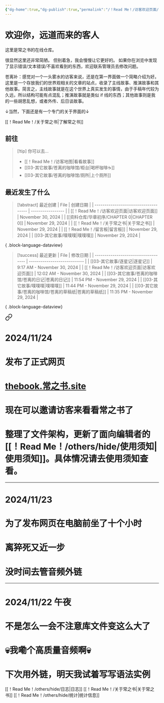 ```yaml
---
{"dg-home":true,"dg-publish":true,"permalink":"/！Read Me！/访客欢迎页面/","tags":["gardenEntry"],"dgPassFrontmatter":true,"noteIcon":"\\！Read Me！\\others\\data\\svg","created":"2024-11-30T00:02:21.000+08:00","updated":"2024-11-30T00:02:21.000+08:00"}
---
```


# 欢迎你，远道而来的客人

这里是常之书的在线仓库。

很显然这里还非常简陋。
但别着急，我会慢慢让它更好的。
如果你在浏览中发现了显示错误/文本错误/不喜欢看到的东西，欢迎联系管理员去修改问题。

苍离补：感觉对一个一头雾水的访客来说，还是在第一界面做一个简略介绍为好。这里是一个存放我们的世界观相关的文章的站点，收录了主线故事、推演故事和其他故事。简言之，主线故事就是在这个世界上真实发生的事情，由于手稿年代较为久远，所以结构可能有点混乱；推演故事就是类似 if 线的东西；其他故事则是我的一些胡思乱想，或者外传、后日谈故事。

↓当然，下面还是有一个专门的关于界面的↓

[[！Read Me！/关于常之书\|了解常之书]]

## 前往

> [!tip] 你可以去...
> - [[！Read Me！/访客地图\|看看故事]]
> - [[03-其它故事/苍离的咖啡馆/柜台\|喝杯咖啡☕]]
> - [[03-其它故事/苍离的咖啡馆/厕所\|上个厕所]]

## 最近发生了什么

>[!abstract] 最近创建
> | File                                  | 创建日期              |
> | ------------------------------------- | ----------------- |
> | [[！Read Me！/访客欢迎页面\|访客欢迎页面]]       | November 30, 2024 |
> | [[资料仓库/华章初序/CHAPTER 0\|CHAPTER 0]] | November 29, 2024 |
> | [[！Read Me！/关于常之书\|关于常之书]]         | November 29, 2024 |
> | [[！Read Me！/留言板\|留言板]]             | November 29, 2024 |
> | [[03-其它故事/噗噗噗\|噗噗噗]]               | November 29, 2024 |
> 
{ .block-language-dataview}

>[!success] 最近更新
> | File                                 | 修改日期                         |
> | ------------------------------------ | ---------------------------- |
> | [[03-其它故事/逐星记\|逐星记]]              | 9:17 AM - November 30, 2024  |
> | [[！Read Me！/访客欢迎页面\|访客欢迎页面]]      | 12:02 AM - November 30, 2024 |
> | [[03-其它故事/苍离的咖啡馆/苍离的日记\|苍离的日记]]   | 11:54 PM - November 29, 2024 |
> | [[03-其它故事/噗噗噗\|噗噗噗]]              | 11:44 PM - November 29, 2024 |
> | [[03-其它故事/苍离的咖啡馆/苍离的草稿纸\|苍离的草稿纸]] | 11:35 PM - November 29, 2024 |
> 
{ .block-language-dataview}


<div class="transclusion internal-embed is-loaded"><a class="markdown-embed-link" href="/read-me/others/hide//" aria-label="Open link"><svg xmlns="http://www.w3.org/2000/svg" width="24" height="24" viewBox="0 0 24 24" fill="none" stroke="currentColor" stroke-width="2" stroke-linecap="round" stroke-linejoin="round" class="svg-icon lucide-link"><path d="M10 13a5 5 0 0 0 7.54.54l3-3a5 5 0 0 0-7.07-7.07l-1.72 1.71"></path><path d="M14 11a5 5 0 0 0-7.54-.54l-3 3a5 5 0 0 0 7.07 7.07l1.71-1.71"></path></svg></a><div class="markdown-embed">





# 2024/11/24
# 发布了正式网页
# [thebook.常之书.site]()
# 现在可以邀请访客来看看常之书了
# 整理了文件架构，更新了面向编辑者的[[！Read Me！/others/hide/使用须知\|使用须知]]。具体情况请去使用须知查看。


---
# 2024/11/23
# 为了发布网页在电脑前坐了十个小时
# 离猝死又近一步
# 没时间去管音频外链

---
# 2024/11/22 午夜
# 不是怎么一会不注意库文件变这么大了
# 💀我嘞个高质量音频啊💀
# 下次用外链，明天我试着写写语法实例

</div></div>


[[！Read Me！/others/hide/日志\|日志]]
[[！Read Me！/关于常之书\|关于常之书]]
[[！Read Me！/others/hide/统计\|统计信息]]
